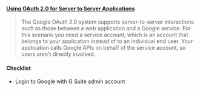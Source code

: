 #### [Using OAuth 2.0 for Server to Server Applications](https://developers.google.com/identity/protocols/OAuth2ServiceAccount)

> The Google OAuth 2.0 system supports server-to-server interactions such as those between a web application and a Google service. For this scenario you need a service account, which is an account that belongs to your application instead of to an individual end user. Your application calls Google APIs on behalf of the service account, so users aren't directly involved.

#### Checklist 

- Login to Google with G Suite admin account
